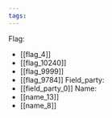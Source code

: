 ```yaml
---
tags:
---
```

Flag:
- [[flag_4]]
- [[flag_10240]]
- [[flag_9999]]
- [[flag_9784]]
Field_party:
- [[field_party_0]]
Name:
- [[name_13]]
- [[name_8]]
